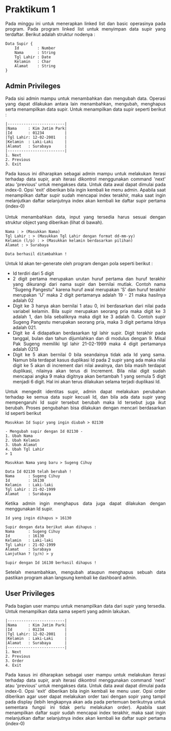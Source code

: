 # Praktikum 1
<div align="justify">
Pada minggu ini untuk menerapkan linked list dan basic operasinya pada program. Pada program linked list untuk menyimpan data supir yang terdaftar. Berikut adalah struktur nodenya :
</div>

```
Data Supir {
    Id        : Number
    Nama      : String
    Tgl Lahir : Date
    Kelamin   : Char
    Alamat    : String
}
```

## Admin Privileges
<div align="justify">
Pada sisi admin mampu untuk menambahkan dan mengubah data. Operasi yang dapat dilakukan antara lain menambahkan, mengubah, menghapus serta menampilkan data supir. Untuk menampilkan data supir seperti berikut :
</div>

```
|-------------------------|
|Nama     : Kim Jatim Park|
|Id       : 01234         |
|Tgl Lahir: 12-02-2001    |
|Kelamin  : Laki-Laki     |
|Alamat   : Surabaya      |
|-------------------------|
1. Next
2. Previous
3. Exit
```
<div align="justify">
Pada kasus ini diharapkan sebagai admin mampu untuk melakukan iterasi terhadap data supir, arah iterasi dikontrol menggunakan command 'next' atau 'previous' untuk mengakses data. Untuk data awal dapat dimulai pada index-0. Opsi 'exit' diberikan bila ingin kembali ke menu admin. Apabila saat menampilkan daftar supir sudah mencapai index terakhir, maka saat ingin melanjutkan daftar selanjutnya index akan kembali ke daftar supir pertama (index-0)
</div>

</br>

<div align = "justify">
Untuk menambahkan data, input yang tersedia harus sesuai dengan struktur object yang diberikan (lihat di bawah).

</br>

```
Nama : > (Masukkan Nama)
Tgl Lahir : > (Masukkan Tgl Lahir dengan format dd-mm-yy)
Kelamin (l/p) : > (Masukkan kelamin berdasarkan pilihan)
Alamat : > Surabaya

Data berhasil ditambahkan !
```

Untuk Id akan ter-generate oleh program dengan pola seperti berikut :
- Id terdiri dari 5 digit
- 2 digit pertama merupakan urutan huruf pertama dan huruf terakhir yang dikurangi dari nama supir dan bernilai mutlak. Contoh nama "Sugeng Pangestu" karena huruf awal merupakan 'S' dan huruf terakhir merupakan 'U' maka 2 digit pertamanya adalah 19 - 21 maka hasilnya adalah 02
- Digit ke 3 hanya akan bernilai 1 atau 0, ini berdasarkan dari nilai pada variabel kelamin. Bila supir merupakan seorang pria maka digit ke 3 adalah 1, dan bila sebaliknya maka digit ke 3 adalah 0. Contoh supir Sugeng Pangestu merupakan seorang pria, maka 3 digit pertama Idnya adalah 021.
- Digit ke 4 didapatkan berdasarkan tgl lahir supir. Digit terakhir pada tanggal, bulan dan tahun dijumlahkan dan di modulus dengan 9. Misal Pak Sugeng memiliki tgl lahir 21-02-1999 maka 4 digit pertamanya adalah 0213
- Digit ke 5 akan bernilai 0 bila seandainya tidak ada Id yang sama. Namun bila terdapat kasus duplikasi Id pada 2 supir yang ada maka nilai digit ke 5 akan di increment dari nilai awalnya, dan bila masih terdapat duplikasi, nilainya akan terus di Increment. Bila nilai digit sudah mencapai angka 9 maka digitnya akan bertambah 1 yang semula 5 digit menjadi 6 digit. Hal ini akan terus dilakukan selama terjadi duplikasi Id.

Untuk mengedit identitas supir, admin dapat melakukan perubahan terhadap ke semua data supir kecuali Id, dan bila ada data supir yang mempengaruhi Id supir tersebut berubah maka Id tersebut juga ikut berubah. Proses pengubahan bisa dilakukan dengan mencari berdasarkan Id seperti berikut
```
Masukkan Id Supir yang ingin diubah > 02130

- Mengubah supir dengan Id 02130 -
1. Ubah Nama
2. Ubah Kelamin
3. Ubah Alamat
4. Ubah Tgl Lahir
> 1

Masukkan Nama yang baru > Sugeng Cihuy

Data Id 02130 telah berubah !
Nama      : Sugeng Cihuy
Id        : 16130
Kelamin   : Laki-laki
Tgl Lahir : 21-02-1999
Alamat    : Surabaya
```

Ketika admin ingin menghapus data juga dapat dilakukan dengan menggunakan Id supir.
```
Id yang ingin dihapus > 16130

Supir dengan data berikut akan dihapus :
Nama      : Sugeng Cihuy
Id        : 16130
Kelamin   : Laki-laki
Tgl Lahir : 21-02-1999
Alamat    : Surabaya
Lanjutkan ? (y/n) > y

Supir dengan Id 16130 berhasil dihapus !
```

Setelah menambahkan, mengubah ataupun menghapus sebuah data pastikan program akan langsung kembali ke dashboard admin.


</div>

## User Privileges
<div align="justify">
Pada bagian user mampu untuk menampilkan data dari supir yang tersedia. Untuk menampilkan data sama seperti yang admin lakukan.

</br>

```
|-------------------------|
|Nama     : Kim Jatim Park|
|Id       : 01234         |
|Tgl Lahir: 12-02-2001    |
|Kelamin  : Laki-Laki     |
|Alamat   : Surabaya      |
|-------------------------|
1. Next
2. Previous
3. Order
4. Exit
```
Pada kasus ini diharapkan sebagai user mampu untuk melakukan iterasi terhadap data supir, arah iterasi dikontrol menggunakan command 'next' atau 'previous' untuk mengakses data. Untuk data awal dapat dimulai pada index-0. Opsi 'exit' diberikan bila ingin kembali ke menu user.  Opsi order diberikan agar user dapat melakukan order taxi dengan sopir yang tampil pada display (lebih lengkapnya akan ada pada pertemuan berikutnya untuk sementara fungsi ini tidak perlu melakukan order). Apabila saat menampilkan daftar supir sudah mencapai index terakhir, maka saat ingin melanjutkan daftar selanjutnya index akan kembali ke daftar supir pertama (index-0)

<div>